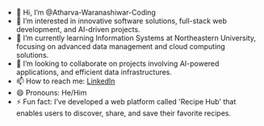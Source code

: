 - 👋 Hi, I’m @Atharva-Waranashiwar-Coding
- 👀 I’m interested in innovative software solutions, full-stack web development, and AI-driven projects.
- 🌱 I’m currently learning Information Systems at Northeastern University, focusing on advanced data management and cloud computing solutions.
- 💞️ I’m looking to collaborate on projects involving AI-powered applications, and efficient data infrastructures.
- 📫 How to reach me: [LinkedIn](https://www.linkedin.com/in/atharva-waranashiwar/)
- 😄 Pronouns: He/Him
- ⚡ Fun fact: I’ve developed a web platform called 'Recipe Hub' that enables users to discover, share, and save their favorite recipes.

<!---
Atharva-Waranashiwar-Coding/Atharva-Waranashiwar-Coding is a ✨ special ✨ repository because its `README.md` (this file) appears on your GitHub profile.
You can click the Preview link to take a look at your changes.
--->
